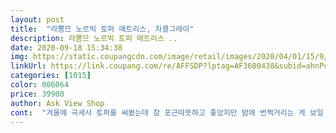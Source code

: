 ```yaml
---
layout: post 
title:  "라뽐므 노르빅 토퍼 매트리스, 차콜그레이" 
description: 라뽐므 노르빅 토퍼 매트리스 ..
date: 2020-09-18 15:34:38 
img: https://static.coupangcdn.com/image/retail/images/2020/04/01/15/9/2766639e-f0bf-48af-9cc2-841c8d2e9dfb.jpg 
linkUrl: https://link.coupang.com/re/AFFSDP?lptag=AF3600438&subid=ahnPublicAsk&pageKey=1421464898&itemId=2459992966&vendorItemId=70453504763&traceid=V0-113-3c83f897dbacee3d 
categories: [1015] 
color: 006064 
price: 39900 
author: Ask View Shop 
cont:  "겨울에 극세사 토퍼를 써봤는데 참 포근따뜻하고 좋았지만 밤에 번쩍거리는 게 보일 정도로 정전기가 너무 심했어요.<br/> (위에 천 스프레드를 깔아 사용하는데도 정전기가 올라와요)<br/>두께도 적당하고 미끄럼방지도 있어서 침대 위에 깔고 쓰기 좋아요.<br/><br/>몇번  세탁했더니 솜도 죽고 극세사 결도 지저분하게 보여서 처분하고 이 제품으로 구매했어요.<br/> 무엇보다 매트리스를 잡아주는 끈이 있어서 반듯하게 정리가 되어 좋네요.<br/><br/>세탁기도 25kg 이상 세탁기에다 사용하라고 되어있던데 저희집 20kg으로 도전은 해봐야겠네요.<br/><br/>아들이 땀이 많아 토퍼 위에  침대패드를 깔아주어 침대패드를 자주 세탁해주려구요<br/>아주 나이스입니다 ღ<br/>엄청 푹신하다 이건 아닌데 침대 위에 깔고<br/>원래 있던 이불이랑 안어울리면 이불도 세트로 사버릴려고 했는데 어울리네욤 만조쿠<br/>잘 쓰겠습니다!<br/>저는 기존에 사용하던 접이식 메모리폼이 성능은 좋지만 접히는 부분이 붕 떠 있는 느낌을 자주 받아서 이 위에 토퍼를 올려놓은 것인데 끈 덕분에 메모리폼도 밀리지 않은 점은 좋았어요.<br/> 아직 볼륨이 살아있어서 그런지 메모리폼만 쓸때보다는 너무푹신해서 불편하지만 곧 익숙하지겠죠.<br/><br/>젊을때는 어떻게 누워도 눕기만 하면 편하더니 나이 먹으니 바닥이 딱딱하면 허리도 아프고 옆으로 누우면 제 몸무게에 짖눌려 어깨가 아프더라구요 저만 그런게 아니고 다른분도 그렇다고 하더라구요 ^^<br/>좋은 토퍼에는 동물친구들이 먼저 가있는다더니 신기하네요.<br/><br/>첨엔 생각보다 안두껍네라고 생각했는데 코인 빨래방에 가서 표준세탁 한번 하고 어떤분 후기 보고 건조기에 저온으로 50분 정도 돌렸는데 딱 좋네욤 ㅎ히<br/>첫 개시날 밤, 4년 키웠는데도 안면만 알고 지내는 사이인 치즈냥이가 새벽에 저와 안면을 마주하고 자고 있더라구요?<br/>첫 사용 전 물세탁을 하기에는 부피 때문에 부담스러워서 건조기의 이불털기 기능을 켰는데 사용안내서에 온도 때문에 건조기 쓰지말라고 되어있네요.<br/> 그런데 퀸사이즈는 14kg 짜리 건조기에 넣으니까 꽉 차서 먼지털기나 건조가 안되겠더라구요.<br/> 10분 정도 돌리다가 토퍼가 안 펴지는 것 보고 그냥 꺼냈습니다.<br/><br/>치즈냥이 엉덩이로 베개도 처음 베봤습니다.<br/><br/>토퍼 깔고 누워보니 옆으로 누워도 어깨가 편하네요.<br/><br/>하루 자보니까 폭신하고 좋아요!! 그전에는 침대 매트리스에 스프링이 한쪽만 올라와있어서 엎드려자면 갈비뼈 베겼는데<br/>" 
---
```

